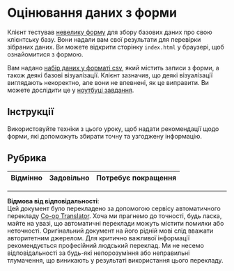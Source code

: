 <!--
CO_OP_TRANSLATOR_METADATA:
{
  "original_hash": "f9d5a7275e046223fa6474477674b810",
  "translation_date": "2025-08-30T18:21:07+00:00",
  "source_file": "2-Working-With-Data/08-data-preparation/assignment.md",
  "language_code": "uk"
}
-->
# Оцінювання даних з форми

Клієнт тестував [невелику форму](../../../../2-Working-With-Data/08-data-preparation/index.html) для збору базових даних про свою клієнтську базу. Вони надали вам свої результати для перевірки зібраних даних. Ви можете відкрити сторінку `index.html` у браузері, щоб ознайомитися з формою.

Вам надано [набір даних у форматі csv](../../../../data/form.csv), який містить записи з форми, а також деякі базові візуалізації. Клієнт зазначив, що деякі візуалізації виглядають некоректно, але вони не впевнені, як це виправити. Ви можете дослідити це у [ноутбуці завдання](assignment.ipynb).

## Інструкції

Використовуйте техніки з цього уроку, щоб надати рекомендації щодо форми, які допоможуть збирати точну та узгоджену інформацію.

## Рубрика

Відмінно | Задовільно | Потребує покращення
--- | --- | ---

---

**Відмова від відповідальності**:  
Цей документ було перекладено за допомогою сервісу автоматичного перекладу [Co-op Translator](https://github.com/Azure/co-op-translator). Хоча ми прагнемо до точності, будь ласка, майте на увазі, що автоматичні переклади можуть містити помилки або неточності. Оригінальний документ на його рідній мові слід вважати авторитетним джерелом. Для критично важливої інформації рекомендується професійний людський переклад. Ми не несемо відповідальності за будь-які непорозуміння або неправильні тлумачення, що виникають у результаті використання цього перекладу.